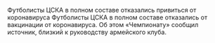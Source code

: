 Футболисты ЦСКА в полном составе отказались привиться от коронавируса
Футболисты ЦСКА в полном составе отказались от вакцинации от коронавируса. Об этом «Чемпионату» сообщил источник, близкий к руководству армейского клуба.
